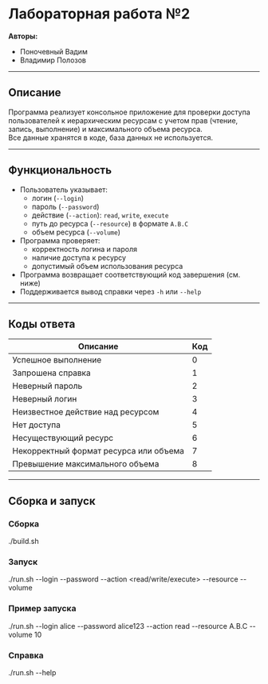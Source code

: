 # Лабораторная работа №2

**Авторы:**
- Поночевный Вадим
- Владимир Полозов

---

## Описание
Программа реализует консольное приложение для проверки доступа пользователей к иерархическим ресурсам с учетом прав (чтение, запись, выполнение) и максимального объема ресурса.  
Все данные хранятся в коде, база данных не используется.

---

## Функциональность
- Пользователь указывает:
    - логин (`--login`)
    - пароль (`--password`)
    - действие (`--action`): `read`, `write`, `execute`
    - путь до ресурса (`--resource`) в формате `A.B.C`
    - объем ресурса (`--volume`)
- Программа проверяет:
    - корректность логина и пароля
    - наличие доступа к ресурсу
    - допустимый объем использования ресурса
- Программа возвращает соответствующий код завершения (см. ниже)
- Поддерживается вывод справки через `-h` или `--help`

---

## Коды ответа

| Описание                       | Код |
|--------------------------------|-----|
| Успешное выполнение             | 0   |
| Запрошена справка               | 1   |
| Неверный пароль                 | 2   |
| Неверный логин                  | 3   |
| Неизвестное действие над ресурсом | 4 |
| Нет доступа                     | 5   |
| Несуществующий ресурс           | 6   |
| Некорректный формат ресурса или объема | 7 |
| Превышение максимального объема | 8 |

---

## Сборка и запуск

### Сборка
./build.sh
### Запуск
./run.sh --login <user> --password <pass> --action <read/write/execute> --resource <path> --volume <num>
### Пример запуска
./run.sh --login alice --password alice123 --action read --resource A.B.C --volume 10
### Справка
./run.sh --help
